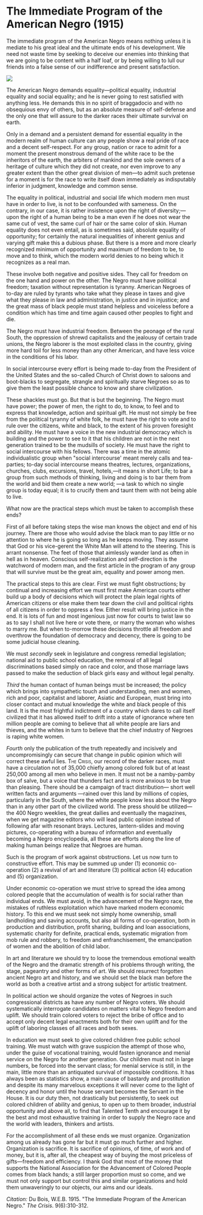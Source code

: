 <!--
title:   The Immediate Program of the  American Negro
author:  Du Bois, W.E.B.
journal: The Crisis
year:    1915
volume:  9
issue:   6
pages:   310-312
-->
# The Immediate Program of the  American Negro (1915)

The immediate program of the American Negro means nothing unless it is mediate to his great ideal and the ultimate ends of his development. We need not waste time by seeking to deceive our enemies into thinking that we are going to be content with a half loaf, or by being willing to lull our friends into a false sense of our indifference and present satisfaction.

![](../../../Images/rise.png)

The American Negro demands equality—political equality, industrial equality and social equality; and he is never going to rest satisfied with anything less. He demands this in no spirit of braggadocio and with no obsequious envy of others, but as an absolute measure of self-defense and the only one that will assure to the darker races their ultimate survival on earth.

Only in a demand and a persistent demand for essential equality in the modern realm of human culture can any people show a real pride of race and a decent self-respect. For any group, nation or race to admit for a moment the present monstrous demand of the white race to be the inheritors of the earth, the arbiters of mankind and the sole owners of a heritage of culture which they did not create, nor even improve to any greater extent than the other great division of men—to admit such pretense for a moment is for the race to write itself down immediately as indisputably inferior in judgment, knowledge and common sense.

The equality in political, industrial and social life which modern men must have in order to live, is not to be confounded with sameness. On the contrary, in our case, it is rather insistence upon the right of diversity;—upon the right of a human being to be a man even if he does not wear the same cut of vest, the same curl of hair or the same color of skin. Human equality does not even entail, as is sometimes said, absolute equality of opportunity; for certainly the natural inequalities of inherent genius and varying gift make this a dubious phase. But there is a more and more clearly recognized minimum of opportunity and maximum of freedom to be, to move and to think, which the modern world denies to no being which it recognizes as a real man.

These involve both negative and positive sides. They call for freedom on the one hand and power on the other. The Negro must have political freedom; taxation without representation is tyranny. American Negroes of to-day are ruled by tyrants who take what they please in taxes and give what they please in law and administration, in justice and in injustice; and the great mass of black people must stand helpless and voiceless before a condition which has time and time again caused other peoples to fight and die.

The Negro must have industrial freedom. Between the peonage of the rural South, the oppression of shrewd capitalists and the jealousy of certain trade unions, the Negro laborer is the most exploited class in the country, giving more hard toil for less money than any other American, and have less voice in the conditions of his labor.

In social intercourse every effort is being made to-day from the President of the United States and the so-called Church of Christ down to saloons and boot-blacks to segregate, strangle and spiritually starve Negroes so as to give them the least possible chance to know and share civilization.

These shackles must go. But that is but the beginning. The Negro must have power; the power of men, the right to do, to know, to feel and to express that knowledge, action and spiritual gift. He must not simply be free from the political tyranny of white folk, he must have the right to vote and to rule over the citizens, white and black, to the extent of his proven foresight and ability. He must have a voice in the new industrial democracy which is building and the power to see to it that his children are not in the next generation trained to be the mudsills of society. He must have the right to social intercourse with his fellows. There was a time in the atomic individualistic group when "social intercourse' meant merely calls and tea-parties; to-day social intercourse means theatres, lectures, organizations, churches, clubs, excursions, travel, hotels,—it means in short Life; to bar a group from such methods of thinking, living and doing is to bar them from the world and bid them create a new world; —a task to which no single group is today equal; it is to crucify them and taunt them with not being able to live.

What now are the practical steps which must be taken to accomplish these ends?

First of all before taking steps the wise man knows the object and end of his journey. There are those who would advise the black man to pay little or no attention to where he is going so long as he keeps moving. They assume that God or his vice-gerent the White Man will attend to the steering. This is arrant nonsense. The feet of those that  aimlessly wander land as often in hell as in heaven. Conscious self-realization and self-direction is the watchword of modern man, and the first article in the program of any group that will survive must be the great aim, equality and power among men.

The practical steps to this are clear. First we must fight obstructions; by continual and increasing effort we must first make American courts either build up a body of decisions which will protect the plain legal rights of American citizens or else make them tear down the civil and political rights of all citizens in order to oppress a few. Either result will bring justice in the end. It is lots of fun and most ingenious just now for courts to twist law so as to say I shall not live here or vote there, or marry the woman who wishes to marry me. But when to-morrow these decisions throttle all freedom and overthrow the foundation of democracy and decency, there is going to be some judicial house cleaning.

We must *secondly* seek in legislature and congress remedial legislation; national aid to public school education, the removal of all legal discriminations based simply on race and color, and those marriage laws passed to make the seduction of black girls easy and without legal penalty.

*Third* the human contact of human beings must be increased; the policy which brings into sympathetic touch and understanding, men and women, rich and poor, capitalist and laborer, Asiatic and European, must bring into closer contact and mutual knowledge the white and black people of this land. It is the most frightful indictment of a country which dares to call itself civilized that it has allowed itself to drift into a state of ignorance where ten million people are coming to believe that all white people are liars and thieves, and the whites in turn to believe that the chief industry of Negroes is raping white women.

*Fourth* only the publication of the truth repeatedly and incisively and uncompromisingly can secure that change in public opinion which will correct these awful lies. <span style="font-variant:small-caps;">The Crisis</span>, our record of the darker races, must have a circulation not of 35,000 chiefly among colored folk  but of at least 250,000 among all men who believe in men. It must not be a namby-pamby box of salve, but a voice that thunders fact and is more anxious to be true than pleasing. There should be a campaign of tract distribution— short well written facts and arguments —rained over this land by millions of copies, particularly in the South, where the white people know less about the Negro than in any other part of the civilized world. The press should be utilized—the 400 Negro weeklies, the great dailies and eventually the magazines, when we get magazine editors who will lead public opinion instead of following afar with resonant brays. Lectures, lantern-slides and moving pictures, co-operating with a bureau of information and eventually becoming a Negro encyclopedia, all these are efforts along the line of making human beings realize that Negroes are human.

Such is the program of work against obstructions. Let us now turn to constructive effort. This may be summed up under (1) economic co-operation (2) a revival of art and literature (3) political action (4) education and (5) organization.

Under economic co-operation we must strive to spread the idea among colored people that the accumulation of wealth is for social rather than individual ends. We must avoid, in the advancement of the Negro race, the mistakes of ruthless exploitation which have marked modern economic history. To this end we must seek not simply home ownership, small landholding and saving accounts, but also all forms of co-operation, both in production and distribution, profit sharing, building and loan associations, systematic charity for definite, practical ends, systematic migration from mob rule and robbery, to freedom and enfranchisement, the emancipation of women and the abolition of child labor.

In art and literature we should try to loose the tremendous emotional wealth of the Negro and the dramatic strength of his problems through writing, the stage, pageantry and other forms of art. We should resurrect forgotten ancient Negro art and history, and we should set the black man before the world as both a creative artist and a strong subject for artistic treatment.

In political action we should organize the votes of Negroes in such congressional districts as have any number of Negro voters. We should systematically interrogate candidates on matters vital to Negro freedom and uplift. We should train colored voters to reject the bribe of office and to accept only decent legal enactments both for their own uplift and for the uplift of laboring classes of all races and both sexes.

In education we must seek to give colored children free public school training. We must watch with grave suspicion the attempt of those who, under the guise of vocational training, would fasten ignorance and menial service on the Negro for another generation. Our children must not in large numbers, be forced into the servant class; for menial service is still, in the main, little more than an antiquated survival of impossible conditions. It has always been as statistics show, a main cause of bastardy and prostitution and despite its many marvelous exceptions it will never come to the light of decency and honor until the house servant becomes the Servant in the House. It is our duty then, not drastically but persistently, to seek out colored children of ability and genius, to open up to them broader, industrial opportunity and above all, to find that Talented Tenth and encourage it by the best and most exhaustive training in order to supply the Negro race and the world with leaders, thinkers and artists.

For the accomplishment of all these ends we must organize. Organization among us already has gone far but it must go much further and higher. Organization is sacrifice. It is sacrifice of opinions, of time, of work and of money, but it is, after all, the cheapest way of buying the most priceless of gifts—freedom and efficiency. I thank God that most of the money that supports the National Association for the Advancement of Colored People comes from black hands; a still larger proportion must so come, and we must not only support but control this and similar organizations and hold them unwaveringly to our objects, our aims and our ideals.


*Citation:* Du Bois, W.E.B. 1915. "The Immediate Program of the  American Negro." *The Crisis*. 9(6):310-312.

